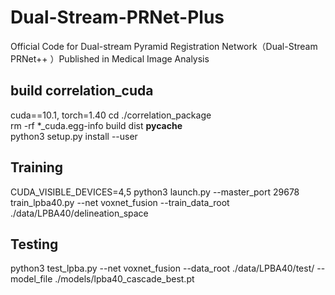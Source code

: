 # Dual-Stream-PRNet-Plus  

Official Code for Dual-stream Pyramid Registration Network（Dual-Stream PRNet++ ）Published in Medical Image Analysis

## build correlation_cuda  
  cuda==10.1, torch=1.40
  cd ./correlation_package  
  rm -rf *_cuda.egg-info build dist __pycache__  
  python3 setup.py install --user  

## Training  
  CUDA_VISIBLE_DEVICES=4,5 python3 launch.py --master_port 29678 train_lpba40.py --net voxnet_fusion --train_data_root ./data/LPBA40/delineation_space 
## Testing  
  python3 test_lpba.py --net voxnet_fusion --data_root ./data/LPBA40/test/ --model_file ./models/lpba40_cascade_best.pt 
